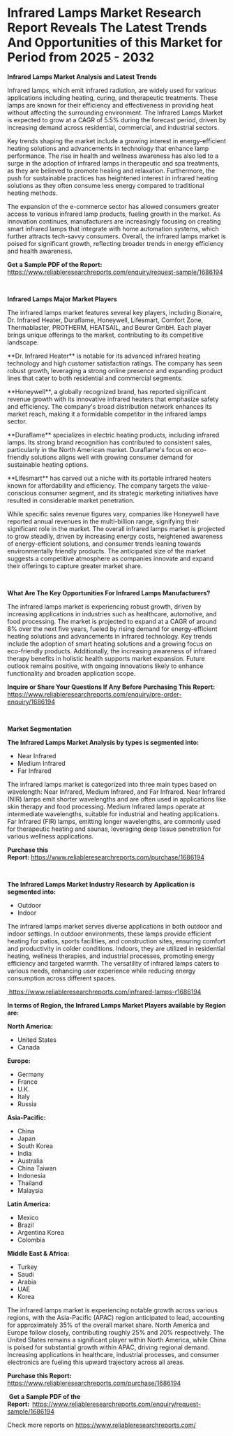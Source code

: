 <p><h1>Infrared Lamps Market Research Report Reveals The Latest Trends And Opportunities of this Market for Period from 2025 - 2032</h1></p><p><strong>Infrared Lamps Market Analysis and Latest Trends</strong></p>
<p><p>Infrared lamps, which emit infrared radiation, are widely used for various applications including heating, curing, and therapeutic treatments. These lamps are known for their efficiency and effectiveness in providing heat without affecting the surrounding environment. The Infrared Lamps Market is expected to grow at a CAGR of 5.5% during the forecast period, driven by increasing demand across residential, commercial, and industrial sectors.</p><p>Key trends shaping the market include a growing interest in energy-efficient heating solutions and advancements in technology that enhance lamp performance. The rise in health and wellness awareness has also led to a surge in the adoption of infrared lamps in therapeutic and spa treatments, as they are believed to promote healing and relaxation. Furthermore, the push for sustainable practices has heightened interest in infrared heating solutions as they often consume less energy compared to traditional heating methods.</p><p>The expansion of the e-commerce sector has allowed consumers greater access to various infrared lamp products, fueling growth in the market. As innovation continues, manufacturers are increasingly focusing on creating smart infrared lamps that integrate with home automation systems, which further attracts tech-savvy consumers. Overall, the infrared lamps market is poised for significant growth, reflecting broader trends in energy efficiency and health awareness.</p></p>
<p><strong>Get a Sample PDF of the Report:&nbsp;</strong> <a href="https://www.reliableresearchreports.com/enquiry/request-sample/1686194?utm_campaign=2229&utm_medium=2&utm_source=Github&utm_content=ia&utm_term=18022025&utm_id=infrared-lamps">https://www.reliableresearchreports.com/enquiry/request-sample/1686194</a></p>
<p>&nbsp;</p>
<p><strong>Infrared Lamps Major Market Players</strong></p>
<p><p>The infrared lamps market features several key players, including Bionaire, Dr. Infrared Heater, Duraflame, Honeywell, Lifesmart, Comfort Zone, Thermablaster, PROTHERM, HEATSAIL, and Beurer GmbH. Each player brings unique offerings to the market, contributing to its competitive landscape.</p><p>**Dr. Infrared Heater** is notable for its advanced infrared heating technology and high customer satisfaction ratings. The company has seen robust growth, leveraging a strong online presence and expanding product lines that cater to both residential and commercial segments.</p><p>**Honeywell**, a globally recognized brand, has reported significant revenue growth with its innovative infrared heaters that emphasize safety and efficiency. The company's broad distribution network enhances its market reach, making it a formidable competitor in the infrared lamps sector.</p><p>**Duraflame** specializes in electric heating products, including infrared lamps. Its strong brand recognition has contributed to consistent sales, particularly in the North American market. Duraflame's focus on eco-friendly solutions aligns well with growing consumer demand for sustainable heating options.</p><p>**Lifesmart** has carved out a niche with its portable infrared heaters known for affordability and efficiency. The company targets the value-conscious consumer segment, and its strategic marketing initiatives have resulted in considerable market penetration.</p><p>While specific sales revenue figures vary, companies like Honeywell have reported annual revenues in the multi-billion range, signifying their significant role in the market. The overall infrared lamps market is projected to grow steadily, driven by increasing energy costs, heightened awareness of energy-efficient solutions, and consumer trends leaning towards environmentally friendly products. The anticipated size of the market suggests a competitive atmosphere as companies innovate and expand their offerings to capture greater market share.</p></p>
<p>&nbsp;</p>
<p><strong>What Are The Key Opportunities For Infrared Lamps Manufacturers?</strong></p>
<p><p>The infrared lamps market is experiencing robust growth, driven by increasing applications in industries such as healthcare, automotive, and food processing. The market is projected to expand at a CAGR of around 8% over the next five years, fueled by rising demand for energy-efficient heating solutions and advancements in infrared technology. Key trends include the adoption of smart heating solutions and a growing focus on eco-friendly products. Additionally, the increasing awareness of infrared therapy benefits in holistic health supports market expansion. Future outlook remains positive, with ongoing innovations likely to enhance functionality and broaden application scope.</p></p>
<p><strong>Inquire or Share Your Questions If Any Before Purchasing This Report:</strong> <a href="https://www.reliableresearchreports.com/enquiry/pre-order-enquiry/1686194?utm_campaign=2229&utm_medium=2&utm_source=Github&utm_content=ia&utm_term=18022025&utm_id=infrared-lamps">https://www.reliableresearchreports.com/enquiry/pre-order-enquiry/1686194</a></p>
<p>&nbsp;</p>
<p><strong>Market Segmentation</strong></p>
<p><strong>The Infrared Lamps Market Analysis by types is segmented into:</strong></p>
<p><ul><li>Near Infrared</li><li>Medium Infrared</li><li>Far Infrared</li></ul></p>
<p><p>The infrared lamps market is categorized into three main types based on wavelength: Near Infrared, Medium Infrared, and Far Infrared. Near Infrared (NIR) lamps emit shorter wavelengths and are often used in applications like skin therapy and food processing. Medium Infrared lamps operate at intermediate wavelengths, suitable for industrial and heating applications. Far Infrared (FIR) lamps, emitting longer wavelengths, are commonly used for therapeutic heating and saunas, leveraging deep tissue penetration for various wellness applications.</p></p>
<p><strong>Purchase this Report:&nbsp;</strong><a href="https://www.reliableresearchreports.com/purchase/1686194?utm_campaign=2229&utm_medium=2&utm_source=Github&utm_content=ia&utm_term=18022025&utm_id=infrared-lamps">https://www.reliableresearchreports.com/purchase/1686194</a></p>
<p>&nbsp;</p>
<p><strong>The Infrared Lamps Market Industry Research by Application is segmented into:</strong></p>
<p><ul><li>Outdoor</li><li>Indoor</li></ul></p>
<p><p>The infrared lamps market serves diverse applications in both outdoor and indoor settings. In outdoor environments, these lamps provide efficient heating for patios, sports facilities, and construction sites, ensuring comfort and productivity in colder conditions. Indoors, they are utilized in residential heating, wellness therapies, and industrial processes, promoting energy efficiency and targeted warmth. The versatility of infrared lamps caters to various needs, enhancing user experience while reducing energy consumption across different spaces.</p></p>
<p><a href="https://www.reliableresearchreports.com/infrared-lamps-r1686194?utm_campaign=2229&utm_medium=2&utm_source=Github&utm_content=ia&utm_term=18022025&utm_id=infrared-lamps">&nbsp;https://www.reliableresearchreports.com/infrared-lamps-r1686194</a></p>
<p><strong>In terms of Region, the Infrared Lamps Market Players available by Region are:</strong></p>
<p>
    <p> <strong> North America: </strong>
        <ul>
            <li>United States</li>
            <li>Canada</li>
        </ul>
        </p> 
    <p> <strong> Europe: </strong>
        <ul>
            <li>Germany</li>
            <li>France</li>
            <li>U.K.</li>
            <li>Italy</li>
            <li>Russia</li>
        </ul>
        </p> 
    <p> <strong> Asia-Pacific: </strong>
        <ul>
            <li>China</li>
            <li>Japan</li>
            <li>South Korea</li>
            <li>India</li>
            <li>Australia</li>
            <li>China Taiwan</li>
            <li>Indonesia</li>
            <li>Thailand</li>
            <li>Malaysia</li>
        </ul>
        </p> 
    <p> <strong> Latin America: </strong>
        <ul>
            <li>Mexico</li>
            <li>Brazil</li>
            <li>Argentina Korea</li>
            <li>Colombia</li>
        </ul>
        </p> 
    <p> <strong> Middle East & Africa: </strong>
        <ul>
            <li>Turkey</li>
            <li>Saudi</li>
            <li>Arabia</li>
            <li>UAE</li>
            <li>Korea</li>
        </ul>
    </p>
    </p>
<p><p>The infrared lamps market is experiencing notable growth across various regions, with the Asia-Pacific (APAC) region anticipated to lead, accounting for approximately 35% of the overall market share. North America and Europe follow closely, contributing roughly 25% and 20% respectively. The United States remains a significant player within North America, while China is poised for substantial growth within APAC, driving regional demand. Increasing applications in healthcare, industrial processes, and consumer electronics are fueling this upward trajectory across all areas.</p></p>
<p><strong>Purchase this Report: </strong><a href="https://www.reliableresearchreports.com/purchase/1686194?utm_campaign=2229&utm_medium=2&utm_source=Github&utm_content=ia&utm_term=18022025&utm_id=infrared-lamps">https://www.reliableresearchreports.com/purchase/1686194</a></p>
<p>&nbsp;<strong>Get a Sample PDF of the Report:&nbsp;&nbsp;</strong><a href="https://www.reliableresearchreports.com/enquiry/request-sample/1686194?utm_campaign=2229&utm_medium=2&utm_source=Github&utm_content=ia&utm_term=18022025&utm_id=infrared-lamps">https://www.reliableresearchreports.com/enquiry/request-sample/1686194</a></p>
<p><strong></strong></p>
<p>Check more reports on <a href="https://www.reliableresearchreports.com/?utm_campaign=2229&utm_medium=2&utm_source=Github&utm_content=ia&utm_term=18022025&utm_id=infrared-lamps">https://www.reliableresearchreports.com/</a></p>